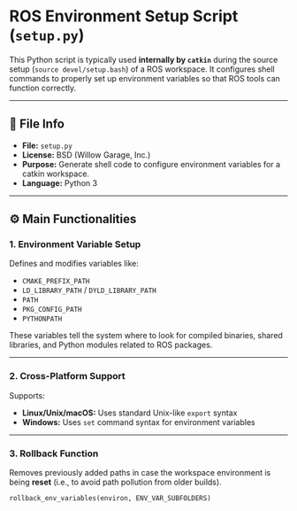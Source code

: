 # ROS Environment Setup Script (`setup.py`)

This Python script is typically used **internally by `catkin`** during the source setup (`source devel/setup.bash`) of a ROS workspace. It configures shell commands to properly set up environment variables so that ROS tools can function correctly.

---

## 📁 File Info

- **File:** `setup.py`
- **License:** BSD (Willow Garage, Inc.)
- **Purpose:** Generate shell code to configure environment variables for a catkin workspace.
- **Language:** Python 3

---

## ⚙️ Main Functionalities

### 1. **Environment Variable Setup**

Defines and modifies variables like:

- `CMAKE_PREFIX_PATH`
- `LD_LIBRARY_PATH` / `DYLD_LIBRARY_PATH`
- `PATH`
- `PKG_CONFIG_PATH`
- `PYTHONPATH`

These variables tell the system where to look for compiled binaries, shared libraries, and Python modules related to ROS packages.

---

### 2. **Cross-Platform Support**

Supports:

- **Linux/Unix/macOS:** Uses standard Unix-like `export` syntax
- **Windows:** Uses `set` command syntax for environment variables

---

### 3. **Rollback Function**

Removes previously added paths in case the workspace environment is being **reset** (i.e., to avoid path pollution from older builds).

```python
rollback_env_variables(environ, ENV_VAR_SUBFOLDERS)

